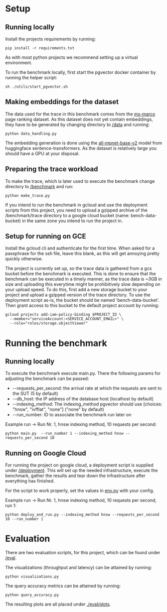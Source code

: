# Setup
## Running locally

Install the projects requirements by running:

```shell
pip install -r requirements.txt
```

As with most python projects we recommend setting up a virtual environment.

To run the benchmark locally, first start the pgvector docker container by running the helper script:

```shell
sh ./utils/start_pgvector.sh
```

## Making embeddings for the dataset

The data used for the trace in this benchmark comes from the [ms-marco](https://huggingface.co/datasets/microsoft/ms_marco) page ranking dataset.
As this dataset does not yet contain embeddings, they have to be generated by changing directory to [/data](./data) and running:

```shell
python data_handling.py
```

The embedding generation is done using the [all-mpnet-base-v2](https://huggingface.co/sentence-transformers/all-mpnet-base-v2) model from huggingface sentence-transformers.
As the dataset is relatively large you should have a GPU at your disposal.

## Preparing the trace workload

To make the trace, which is later used to execute the benchmark change directory to [/benchmark](./benchmark) and run:

```shell
python make_trace.py
```

If you intend to run the benchmark in gcloud and use the deployment scripts from this project, you need to upload a
gzipped archive of the /benchmark/trace directory to a google cloud bucket (name: bench-data-bucket) in the same zone you intend to run the project
in.


## Setup for running on GCE

Install the gcloud cli and authenticate for the first time. When asked for a passphrase for the ssh file, leave this blank, as this will get annoying pretty quickly otherwise.

The project is currently set up, so the trace data is gathered from a gcs bucket before the benchmark is executed.
This is done to ensure that the benchmark can be executed in a timely manner, as the trace data is ~3GB in size and uploading this everytime might be prohibitively slow depending on your upload speed.
To do this, first add a new storage bucket to your project and upload a gzipped version of the trace directory. 
To use the deployment script as-is, the bucket should be named 'bench-data-bucket'.
Then grant access to this bucket to the default project account by running:

```shell
gcloud projects add-iam-policy-binding $PROJECT_ID \
  --member="serviceAccount:<SERVICE_ACCOUNT_EMAIL>" \
  --role="roles/storage.objectViewer"
```

# Running the benchmark

## Running locally

To execute the benchmark execute main.py. There the following params for adjusting the benchmark can be passed:

- --requests_per_second: the arrival rate at which the requests are sent to the SUT (5 by default)
- --db_host: the IP address of the database host (localhost by default)
- --indexing_method: The indexing_method pgvector should use [choices: "hnsw", "ivfflat", "none"] ("none" by default)
- --run_number: ID to associate the benchmark run later on

Example run → Run Nr. 1, hnsw indexing method, 10 requests per second:
```shell
python main.py  --run_number 1 --indexing_method hnsw --requests_per_second 10
```

## Running on Google Cloud

For running the project on google cloud, a deployment script is supplied under [/deployment](./deployment).
This will set up the needed infrastructure, execute the benchmark, gather the results and tear down the infrastructure 
after everything has finished.

For the script to work properly, set the values in [env.py](./deployment/env.py) with your config.

Example run → Run Nr. 1, hnsw indexing method, 10 requests per second, run 1:
```shell
python deploy_and_run.py --indexing_method hnsw --requests_per_second 10 --run_number 1
```

# Evaluation

There are two evaluation scripts, for this project, which can be found under [/eval](./eval).

The visualizations (throughput and latency) can be attained by running:

```shell
python visualizations.py
```

The query accuracy metrics can be attained by running:

```shell
python query_accuracy.py
```

The resulting plots are all placed under [./eval/plots](./eval/plots).
